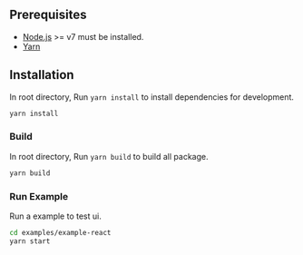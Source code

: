 ## Prerequisites

- [Node.js](http://nodejs.org/) >= v7 must be installed.
- [Yarn](https://yarnpkg.com/en/docs/install)

## Installation

In root directory, Run `yarn install` to install dependencies for development.

```bash
yarn install
```

### Build

In root directory, Run `yarn build` to build all package.

```bash
yarn build
```

### Run Example

Run a example to test ui.

```bash
cd examples/example-react
yarn start
```
